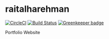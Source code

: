 # raitalharehman

[![CircleCI](https://circleci.com/gh/raitalharehman/raitalharehman.svg?style=svg)](https://circleci.com/gh/raitalharehman/raitalharehman)
[![Build Status](https://travis-ci.org/raitalharehman/raitalharehman.svg?branch=master)](https://travis-ci.org/raitalharehman/raitalharehman) [![Greenkeeper badge](https://badges.greenkeeper.io/raitalharehman/raitalharehman.svg)](https://greenkeeper.io/)

Portfolio Website

